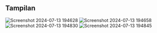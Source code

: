## Tampilan
![Screenshot 2024-07-13 194628](https://github.com/user-attachments/assets/cdc042ad-a3cc-4615-86c5-4d70318a905a)
![Screenshot 2024-07-13 194658](https://github.com/user-attachments/assets/934f806f-3517-4a55-b8ed-fa1d2f03f4db)
![Screenshot 2024-07-13 194830](https://github.com/user-attachments/assets/e1acc5c4-95a4-48f8-8df7-e1d4e6fe5d5f)
![Screenshot 2024-07-13 194845](https://github.com/user-attachments/assets/fb8f1173-18b9-4b67-b419-dc1dd290aff6)
